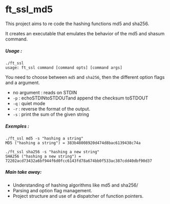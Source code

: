 # ft_ssl_md5

This project aims to re code the hashing functions md5 and sha256.

It creates an executable that emulates the behavior of the md5 and shasum command.

##### Usage : 
```
./ft_ssl
usage: ft_ssl command [command opts] [command args]
```

You need to choose between ```md5``` and ```sha256```, then the different option flags and a argument.

* no argument : reads on STDIN
* ```-p``` : echoSTDINtoSTDOUTand append the checksum toSTDOUT
* ```-q``` : quiet mode
* ```-r``` : reverse the format of the output.
* ```-s``` : print the sum of the given string

##### Exemples : 

```
./ft_ssl md5 -s "hashing a string"
MD5 ("hashing a string") = 383b48008920d474d8bac6139438c74a
```
```
./ft_ssl sha256 -s "hashing a new string"
SHA256 ("hashing a new string") = 72202acd73432a6bf944f6d0fcc6143fd78a674bb0f533ac387cdd40dbf90d37
```

##### Main take away:
* Understanding of hashing algorithms like md5 and sha256/
* Parsing and option flag management.
* Project structure and use of a dispatcher of function pointers. 